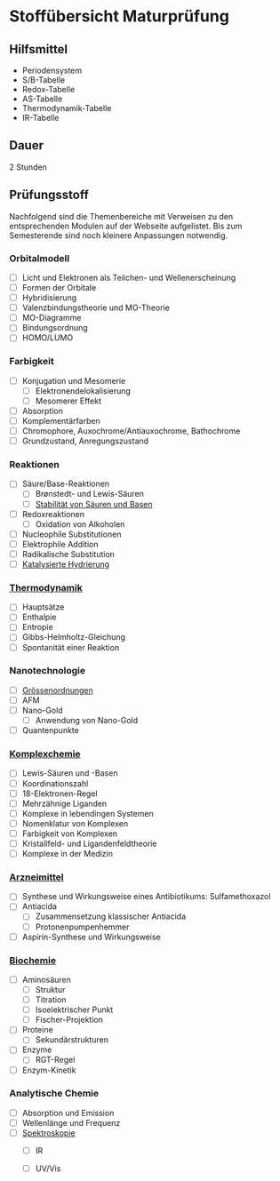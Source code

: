 # Stoffübersicht Maturprüfung

## Hilfsmittel

* Periodensystem
* S/B-Tabelle
* Redox-Tabelle
* AS-Tabelle
* Thermodynamik-Tabelle
* IR-Tabelle

## Dauer

2 Stunden

## Prüfungsstoff

Nachfolgend sind die Themenbereiche mit Verweisen zu den entsprechenden Modulen auf der Webseite aufgelistet. Bis zum Semesterende sind noch kleinere Anpassungen notwendig.

### Orbitalmodell

* [ ] Licht und Elektronen als Teilchen- und Wellenerscheinung
* [ ] Formen der Orbitale
* [ ] Hybridisierung
* [ ] Valenzbindungstheorie und MO-Theorie
* [ ] MO-Diagramme
* [ ] Bindungsordnung
* [ ] HOMO/LUMO

### Farbigkeit

* [ ] Konjugation und Mesomerie
  * [ ] Elektronendelokalisierung
  * [ ] Mesomerer Effekt
* [ ] Absorption
* [ ] Komplementärfarben
* [ ] Chromophore, Auxochrome/Antiauxochrome, Bathochrome
* [ ] Grundzustand, Anregungszustand

### Reaktionen

* [ ] Säure/Base-Reaktionen
  * [ ] Brønstedt- und Lewis-Säuren
  * [ ] [Stabilität von Säuren und Basen](../stabilitaet-von-saeuren-und-basen/)
* [ ] Redoxreaktionen
  * [ ] Oxidation von Alkoholen
* [ ] Nucleophile Substitutionen
* [ ] Elektrophile Addition
* [ ] Radikalische Substitution
* [ ] [Katalysierte Hydrierung](../synthesen/synthese-von-rheosmin-himbeerketon/katalysierte-hydrierung.md)

### [Thermodynamik](../thermodynamik/)

* [ ] Hauptsätze
* [ ] Enthalpie
* [ ] Entropie
* [ ] Gibbs-Helmholtz-Gleichung
* [ ] Spontanität einer Reaktion

### Nanotechnologie

* [ ] [Grössenordnungen](../nanotechnologie/groessenordnungen.md)
* [ ] AFM
* [ ] Nano-Gold
  * [ ] Anwendung von Nano-Gold
* [ ] Quantenpunkte

### [Komplexchemie](lernziele-maturpruefung.md#komplexchemie)

* [ ] Lewis-Säuren und -Basen
* [ ] Koordinationszahl
* [ ] 18-Elektronen-Regel
* [ ] Mehrzähnige Liganden
* [ ] Komplexe in lebendingen Systemen
* [ ] Nomenklatur von Komplexen
* [ ] Farbigkeit von Komplexen
* [ ] Kristallfeld- und Ligandenfeldtheorie
* [ ] Komplexe in der Medizin

### [Arzneimittel](lernziele-maturpruefung.md#arzneimittel)

* [ ] Synthese und Wirkungsweise eines Antibiotikums: Sulfamethoxazol
* [ ] Antiacida
  * [ ] Zusammensetzung klassischer Antiacida
  * [ ] Protonenpumpenhemmer
* [ ] Aspirin-Synthese und Wirkungsweise

### [Biochemie](lernziele-maturpruefung.md#biochemie)

* [ ] Aminosäuren
  * [ ] Struktur
  * [ ] Titration
  * [ ] Isoelektrischer Punkt
  * [ ] Fischer-Projektion
* [ ] Proteine
  * [ ] Sekundärstrukturen
* [ ] Enzyme
  * [ ] RGT-Regel
* [ ] Enzym-Kinetik

### Analytische Chemie

* [ ] Absorption und Emission
* [ ] Wellenlänge und Frequenz
* [ ] [Spektroskopie](../spektroskopie/)
  * [ ] IR
  * [ ] UV/Vis



